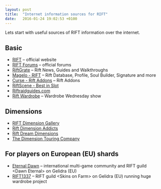 ```yaml
---
layout: post
title:  "Internet information sources for RIFT"
date:   2016-01-24 19:02:53 +0100
---
```

Lets start with useful sources of RIFT information over the internet.

## Basic

* [RIFT](http://www.riftgame.com/) &ndash; official website
* [RIFT Forums](http://forums.riftgame.com/) &ndash; official forums
* [RiftGrate](https://riftgrate.com/) &ndash; Rift News, Guides and Walkthroughs
* [Magelo - RIFT](http://rift.magelo.com/en/) &ndash; Rift Database, Profile, Soul Builder, Signature and more
* [Curse - Rift Addons](http://www.curse.com/addons/rift) &ndash; Rift Addons
* [RiftScene - Best in Slot](http://www.riftscene.com/best-in-slot/)
* [Riftraidguides.com](http://riftraidguides.com/)
* [Rift Wardrobe](http://rift-wardrobe.com/) &ndash; Wardrobe Wednesday show

## Dimensions

* [RIFT Dimension Gallery](http://www.dimensiongallery.com/)
* [Rift Dimension Addicts](http://dimensionaddicts.com/)
* [Rift Dream Dimensions](http://riftdreamdimensions.com/)
* [The Dimension Touring Company](http://www.dimensiontouring.com/)

## For players on European (EU) shards

* [Eternal Dawn](https://eternal-dawn.net/) &ndash; international multi-game community and RIFT guild &lt;Dawn Eternal&gt; on Gelidra (EU)
* [RIFT1337](http://rift1337.com/) &ndash; RIFT guild &lt;Skins on Farm&gt; on Gelidra (EU) running huge wardrobe project
